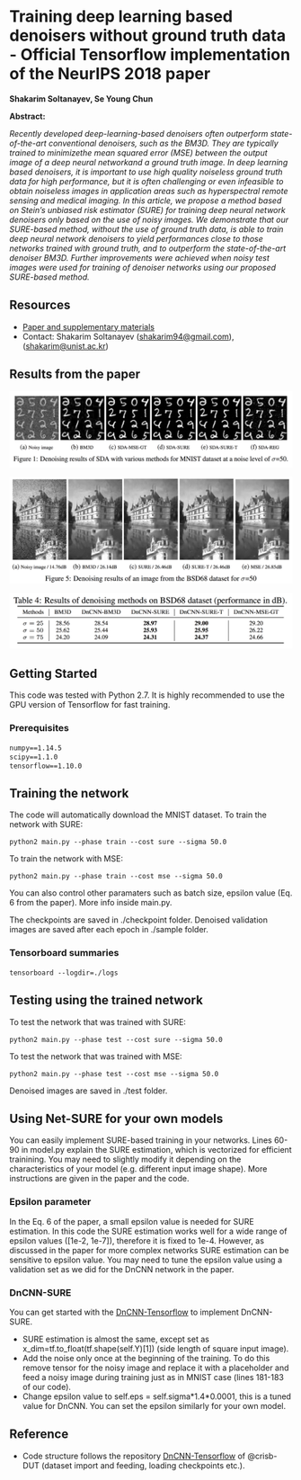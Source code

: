 # Training deep learning based denoisers without ground truth data - Official Tensorflow implementation of the NeurIPS 2018 paper

**Shakarim Soltanayev, Se Young Chun**

**Abstract:**

*Recently developed deep-learning-based denoisers often outperform state-of-the-art conventional denoisers, such as the BM3D. They are typically trained to minimizethe mean squared error (MSE) between the output image of a deep neural networkand a ground truth image. In deep learning based denoisers, it is important to use high quality noiseless ground truth data for high performance, but it is often challenging or even infeasible to obtain noiseless images in application areas such as hyperspectral remote sensing and medical imaging. In this article, we propose a method based on Stein’s unbiased risk estimator (SURE) for training deep neural network denoisers only based on the use of noisy images. We demonstrate that our SURE-based method, without the use of ground truth data, is able to train deep neural network denoisers to yield performances close to those networks trained with ground truth, and to outperform the state-of-the-art denoiser BM3D. Further improvements were achieved when noisy test images were used for training of denoiser networks using our proposed SURE-based method.*

## Resources
* [Paper and supplementary materials](https://papers.nips.cc/paper/7587-training-deep-learning-based-denoisers-without-ground-truth-data)
* Contact: Shakarim Soltanayev (shakarim94@gmail.com), (shakarim@unist.ac.kr)

## Results from the paper
![SDA](./imgs/SDA_SURE_imgs.png)

![DnCNN](./imgs/DnCNN_SURE_imgs.png)

![BSD68](./imgs/DNCNN_SURE_table.png)

## Getting Started

This code was tested with Python 2.7. It is highly recommended to use the GPU version of Tensorflow for fast training.

### Prerequisites
```
numpy==1.14.5
scipy==1.1.0
tensorflow==1.10.0
```

## Training the network

The code will automatically download the MNIST dataset.
To train the network with SURE:
```
python2 main.py --phase train --cost sure --sigma 50.0
```
To train the network with MSE:
```
python2 main.py --phase train --cost mse --sigma 50.0
```
You can also control other paramaters such as batch size, epsilon value (Eq. 6 from the paper). More info inside main.py.

The checkpoints are saved in ./checkpoint folder. Denoised validation images are saved after each epoch in ./sample folder.

### Tensorboard summaries
```
tensorboard --logdir=./logs
```

## Testing using the trained network

To test the network that was trained with SURE:
```
python2 main.py --phase test --cost sure --sigma 50.0
```

To test the network that was trained with MSE:
```
python2 main.py --phase test --cost mse --sigma 50.0
```

Denoised images are saved in ./test folder.


## Using Net-SURE for your own models

You can easily implement SURE-based training in your networks. Lines 60-90 in model.py explain the SURE estimation, which is vectorized for efficient trainining. You may need to slightly modify it depending on the characteristics of your model  (e.g. different input image shape). More instructions are given in the paper and the code.

### Epsilon parameter
In the Eq. 6 of the paper, a small epsilon value is needed for SURE estimation. In this code the SURE estimation works well for a wide range of epsilon values ([1e-2, 1e-7]), therefore it is fixed to 1e-4. However, as discussed in the paper for more complex networks SURE estimation can be sensitive to epsilon value. You may need to tune the epsilon value using a validation set as we did for the DnCNN network in the paper.

### DnCNN-SURE
You can get started with the [DnCNN-Tensorflow](https://github.com/crisb-DUT/DnCNN-tensorflow) to implement DnCNN-SURE.
 * SURE estimation is almost the same, except set as x_dim=tf.to_float(tf.shape(self.Y)[1]) (side length of square input image).
 * Add the noise only once at the beginning of the training. To do this remove tensor for the noisy image and replace it with a placeholder and feed a noisy image during training just as in MNIST case (lines 181-183 of our code).
 * Change epsilon value to self.eps = self.sigma\*1.4\*0.0001, this is a tuned value for DnCNN. You can set the epsilon similarly for your own model.

## Reference
* Code structure follows the repository [DnCNN-Tensorflow](https://github.com/crisb-DUT/DnCNN-tensorflow) of @crisb-DUT (dataset import and feeding, loading checkpoints etc.).


